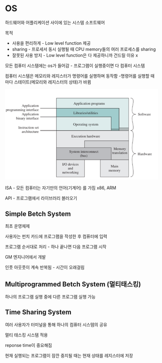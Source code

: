# OS

하드웨어와 어플리케이션 사이에 있는 시스템 소프트웨어

목적

- 사용을 편리하게 - Low level function 제공
- sharing - 프로세서 동시 실행될 때 CPU memory들의 여러 프로세스를 sharing
- 잘못된 사용 방지 - Low level function은 다 제공하니까 건드릴 이유 x

모든 컴퓨터 시스템에는 os가 들어감 - 프로그램이 실행중이면 다 컴퓨터 시스템 

컴퓨터 시스템은 메모리와 레지스터가 명령어를 실행하며 동작함  -명령어를 실행할 때 마다 스테이트(메모리와 레지스터의 상태)가 바뀜

 ![image-20220308085428687](OS.assets/image-20220308085428687.png)

ISA - 모든 컴퓨터는 자기만의 언어(기계어) 를 가짐 x86, ARM

API - 프로그램에서 라이브러리 블러오기



## Simple Betch System

최초 운영체제

사용자는 펀치 카드에 프로그램을 작성한 후 컴퓨터에 입력

프로그램 순서대로 처리 - 하나 끝나면 다음 프로그램 시작

GM 엔지니어에서 개발

인풋 아웃풋이 계속 반복됨 - 시간이 오래걸림



## Multiprogrammed Betch System (멀티태스킹)

하나의 프로그램 실행 중에 다른 프로그램 실행 가능



## Time Sharing System

여러 사용자가 터미널을 통해 하나의 컴퓨터 시스템의 공유

멀티 태스킹 시스템 적용

reponse time이 중요해짐

현재 실행되는 프로그램이 잠깐 중지될 때는 현재 상태를 레지스터에 저장





